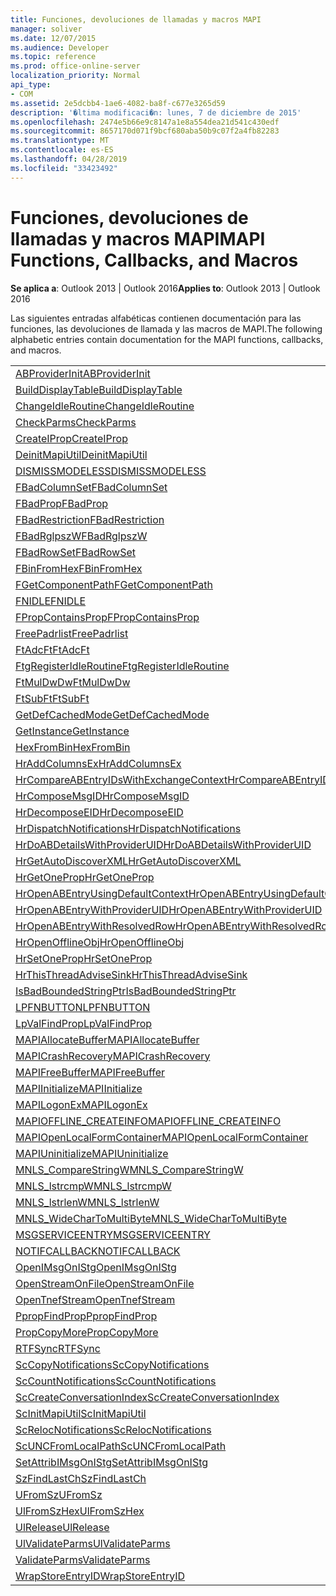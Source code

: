 ```yaml
---
title: Funciones, devoluciones de llamadas y macros MAPI
manager: soliver
ms.date: 12/07/2015
ms.audience: Developer
ms.topic: reference
ms.prod: office-online-server
localization_priority: Normal
api_type:
- COM
ms.assetid: 2e5dcbb4-1ae6-4082-ba8f-c677e3265d59
description: '�ltima modificaci�n: lunes, 7 de diciembre de 2015'
ms.openlocfilehash: 2474e5b66e9c8147a1e8a554dea21d541c430edf
ms.sourcegitcommit: 8657170d071f9bcf680aba50b9c07f2a4fb82283
ms.translationtype: MT
ms.contentlocale: es-ES
ms.lasthandoff: 04/28/2019
ms.locfileid: "33423492"
---
```

# <a name="mapi-functions-callbacks-and-macros"></a><span data-ttu-id="b353b-103">Funciones, devoluciones de llamadas y macros MAPI</span><span class="sxs-lookup"><span data-stu-id="b353b-103">MAPI Functions, Callbacks, and Macros</span></span>

 
  
<span data-ttu-id="b353b-104">**Se aplica a**: Outlook 2013 | Outlook 2016</span><span class="sxs-lookup"><span data-stu-id="b353b-104">**Applies to**: Outlook 2013 | Outlook 2016</span></span> 
  
<span data-ttu-id="b353b-105">Las siguientes entradas alfabéticas contienen documentación para las funciones, las devoluciones de llamada y las macros de MAPI.</span><span class="sxs-lookup"><span data-stu-id="b353b-105">The following alphabetic entries contain documentation for the MAPI functions, callbacks, and macros.</span></span> 
  
|||
|:-----|:-----|
|[<span data-ttu-id="b353b-106">ABProviderInit</span><span class="sxs-lookup"><span data-stu-id="b353b-106">ABProviderInit</span></span>](abproviderinit.md) <br/> |[<span data-ttu-id="b353b-107">ACCELERATEABSDI</span><span class="sxs-lookup"><span data-stu-id="b353b-107">ACCELERATEABSDI</span></span>](accelerateabsdi.md) <br/> |
|[<span data-ttu-id="b353b-108">BuildDisplayTable</span><span class="sxs-lookup"><span data-stu-id="b353b-108">BuildDisplayTable</span></span>](builddisplaytable.md) <br/> |[<span data-ttu-id="b353b-109">CALLERRELEASE</span><span class="sxs-lookup"><span data-stu-id="b353b-109">CALLERRELEASE</span></span>](callerrelease.md) <br/> |
|[<span data-ttu-id="b353b-110">ChangeIdleRoutine</span><span class="sxs-lookup"><span data-stu-id="b353b-110">ChangeIdleRoutine</span></span>](changeidleroutine.md) <br/> |[<span data-ttu-id="b353b-111">CheckParameters</span><span class="sxs-lookup"><span data-stu-id="b353b-111">CheckParameters</span></span>](checkparms.md) <br/> |
|[<span data-ttu-id="b353b-112">CheckParms</span><span class="sxs-lookup"><span data-stu-id="b353b-112">CheckParms</span></span>](checkparms.md) <br/> |[<span data-ttu-id="b353b-113">CloseIMsgSession</span><span class="sxs-lookup"><span data-stu-id="b353b-113">CloseIMsgSession</span></span>](closeimsgsession.md) <br/> |
|[<span data-ttu-id="b353b-114">CreateIProp</span><span class="sxs-lookup"><span data-stu-id="b353b-114">CreateIProp</span></span>](createiprop.md) <br/> |[<span data-ttu-id="b353b-115">CreateTable</span><span class="sxs-lookup"><span data-stu-id="b353b-115">CreateTable</span></span>](createtable.md) <br/> |
|[<span data-ttu-id="b353b-116">DeinitMapiUtil</span><span class="sxs-lookup"><span data-stu-id="b353b-116">DeinitMapiUtil</span></span>](deinitmapiutil.md) <br/> |[<span data-ttu-id="b353b-117">DeregisterIdleRoutine</span><span class="sxs-lookup"><span data-stu-id="b353b-117">DeregisterIdleRoutine</span></span>](deregisteridleroutine.md) <br/> |
|[<span data-ttu-id="b353b-118">DISMISSMODELESS</span><span class="sxs-lookup"><span data-stu-id="b353b-118">DISMISSMODELESS</span></span>](dismissmodeless.md) <br/> |[<span data-ttu-id="b353b-119">EnableIdleRoutine</span><span class="sxs-lookup"><span data-stu-id="b353b-119">EnableIdleRoutine</span></span>](enableidleroutine.md) <br/> |
|[<span data-ttu-id="b353b-120">FBadColumnSet</span><span class="sxs-lookup"><span data-stu-id="b353b-120">FBadColumnSet</span></span>](fbadcolumnset.md) <br/> |[<span data-ttu-id="b353b-121">FBadEntryList</span><span class="sxs-lookup"><span data-stu-id="b353b-121">FBadEntryList</span></span>](fbadentrylist.md) <br/> |
|[<span data-ttu-id="b353b-122">FBadProp</span><span class="sxs-lookup"><span data-stu-id="b353b-122">FBadProp</span></span>](fbadprop.md) <br/> |[<span data-ttu-id="b353b-123">FBadPropTag</span><span class="sxs-lookup"><span data-stu-id="b353b-123">FBadPropTag</span></span>](fbadproptag.md) <br/> |
|[<span data-ttu-id="b353b-124">FBadRestriction</span><span class="sxs-lookup"><span data-stu-id="b353b-124">FBadRestriction</span></span>](fbadrestriction.md) <br/> |[<span data-ttu-id="b353b-125">FBadRglpNameID</span><span class="sxs-lookup"><span data-stu-id="b353b-125">FBadRglpNameID</span></span>](fbadrglpnameid.md) <br/> |
|[<span data-ttu-id="b353b-126">FBadRglpszW</span><span class="sxs-lookup"><span data-stu-id="b353b-126">FBadRglpszW</span></span>](fbadrglpszw.md) <br/> |[<span data-ttu-id="b353b-127">FBadRow</span><span class="sxs-lookup"><span data-stu-id="b353b-127">FBadRow</span></span>](fbadrow.md) <br/> |
|[<span data-ttu-id="b353b-128">FBadRowSet</span><span class="sxs-lookup"><span data-stu-id="b353b-128">FBadRowSet</span></span>](fbadrowset.md) <br/> |[<span data-ttu-id="b353b-129">FBadSortOrderSet</span><span class="sxs-lookup"><span data-stu-id="b353b-129">FBadSortOrderSet</span></span>](fbadsortorderset.md) <br/> |
|[<span data-ttu-id="b353b-130">FBinFromHex</span><span class="sxs-lookup"><span data-stu-id="b353b-130">FBinFromHex</span></span>](fbinfromhex.md) <br/> |[<span data-ttu-id="b353b-131">FEqualNames</span><span class="sxs-lookup"><span data-stu-id="b353b-131">FEqualNames</span></span>](fequalnames.md) <br/> |
|[<span data-ttu-id="b353b-132">FGetComponentPath</span><span class="sxs-lookup"><span data-stu-id="b353b-132">FGetComponentPath</span></span>](fgetcomponentpath.md) <br/> |[<span data-ttu-id="b353b-133">FixMAPI</span><span class="sxs-lookup"><span data-stu-id="b353b-133">FixMAPI</span></span>](fixmapi.md) <br/> |
|[<span data-ttu-id="b353b-134">FNIDLE</span><span class="sxs-lookup"><span data-stu-id="b353b-134">FNIDLE</span></span>](fnidle.md) <br/> |[<span data-ttu-id="b353b-135">FPropCompareProp</span><span class="sxs-lookup"><span data-stu-id="b353b-135">FPropCompareProp</span></span>](fpropcompareprop.md) <br/> |
|[<span data-ttu-id="b353b-136">FPropContainsProp</span><span class="sxs-lookup"><span data-stu-id="b353b-136">FPropContainsProp</span></span>](fpropcontainsprop.md) <br/> |[<span data-ttu-id="b353b-137">FPropExists</span><span class="sxs-lookup"><span data-stu-id="b353b-137">FPropExists</span></span>](fpropexists.md) <br/> |
|[<span data-ttu-id="b353b-138">FreePadrlist</span><span class="sxs-lookup"><span data-stu-id="b353b-138">FreePadrlist</span></span>](freepadrlist.md) <br/> |[<span data-ttu-id="b353b-139">FreeProws</span><span class="sxs-lookup"><span data-stu-id="b353b-139">FreeProws</span></span>](freeprows.md) <br/> |
|[<span data-ttu-id="b353b-140">FtAdcFt</span><span class="sxs-lookup"><span data-stu-id="b353b-140">FtAdcFt</span></span>](ftadcft.md) <br/> |[<span data-ttu-id="b353b-141">FtAddFt</span><span class="sxs-lookup"><span data-stu-id="b353b-141">FtAddFt</span></span>](ftaddft.md) <br/> |
|[<span data-ttu-id="b353b-142">FtgRegisterIdleRoutine</span><span class="sxs-lookup"><span data-stu-id="b353b-142">FtgRegisterIdleRoutine</span></span>](ftgregisteridleroutine.md) <br/> |[<span data-ttu-id="b353b-143">FtMulDw</span><span class="sxs-lookup"><span data-stu-id="b353b-143">FtMulDw</span></span>](ftmuldw.md) <br/> |
|[<span data-ttu-id="b353b-144">FtMulDwDw</span><span class="sxs-lookup"><span data-stu-id="b353b-144">FtMulDwDw</span></span>](ftmuldwdw.md) <br/> |[<span data-ttu-id="b353b-145">FtNegFt</span><span class="sxs-lookup"><span data-stu-id="b353b-145">FtNegFt</span></span>](ftnegft.md) <br/> |
|[<span data-ttu-id="b353b-146">FtSubFt</span><span class="sxs-lookup"><span data-stu-id="b353b-146">FtSubFt</span></span>](ftsubft.md) <br/> |[<span data-ttu-id="b353b-147">GetAttribIMsgOnIStg</span><span class="sxs-lookup"><span data-stu-id="b353b-147">GetAttribIMsgOnIStg</span></span>](getattribimsgonistg.md) <br/> |
|[<span data-ttu-id="b353b-148">GetDefCachedMode</span><span class="sxs-lookup"><span data-stu-id="b353b-148">GetDefCachedMode</span></span>](getdefcachedmode.md) <br/> |[<span data-ttu-id="b353b-149">GetDefCachedModeDownloadPubFoldFavs</span><span class="sxs-lookup"><span data-stu-id="b353b-149">GetDefCachedModeDownloadPubFoldFavs</span></span>](getdefcachedmodedownloadpubfoldfavs.md) <br/> |
|[<span data-ttu-id="b353b-150">GetInstance</span><span class="sxs-lookup"><span data-stu-id="b353b-150">GetInstance</span></span>](getinstance.md) <br/> |[<span data-ttu-id="b353b-151">GetTnefStreamCodepage</span><span class="sxs-lookup"><span data-stu-id="b353b-151">GetTnefStreamCodepage</span></span>](gettnefstreamcodepage.md) <br/> |
|[<span data-ttu-id="b353b-152">HexFromBin</span><span class="sxs-lookup"><span data-stu-id="b353b-152">HexFromBin</span></span>](hexfrombin.md) <br/> |[<span data-ttu-id="b353b-153">HrAddColumns</span><span class="sxs-lookup"><span data-stu-id="b353b-153">HrAddColumns</span></span>](hraddcolumns.md) <br/> |
|[<span data-ttu-id="b353b-154">HrAddColumnsEx</span><span class="sxs-lookup"><span data-stu-id="b353b-154">HrAddColumnsEx</span></span>](hraddcolumnsex.md) <br/> |[<span data-ttu-id="b353b-155">HrAllocAdviseSink</span><span class="sxs-lookup"><span data-stu-id="b353b-155">HrAllocAdviseSink</span></span>](hrallocadvisesink.md) <br/> |
|[<span data-ttu-id="b353b-156">HrCompareABEntryIDsWithExchangeContext</span><span class="sxs-lookup"><span data-stu-id="b353b-156">HrCompareABEntryIDsWithExchangeContext</span></span>](hrcompareabentryidswithexchangecontext.md) <br/> |[<span data-ttu-id="b353b-157">HrComposeEID</span><span class="sxs-lookup"><span data-stu-id="b353b-157">HrComposeEID</span></span>](hrcomposeeid.md) <br/> |
|[<span data-ttu-id="b353b-158">HrComposeMsgID</span><span class="sxs-lookup"><span data-stu-id="b353b-158">HrComposeMsgID</span></span>](hrcomposemsgid.md) <br/> |[<span data-ttu-id="b353b-159">HrCreateOfflineObj</span><span class="sxs-lookup"><span data-stu-id="b353b-159">HrCreateOfflineObj</span></span>](hrcreateofflineobj.md) <br/> |
|[<span data-ttu-id="b353b-160">HrDecomposeEID</span><span class="sxs-lookup"><span data-stu-id="b353b-160">HrDecomposeEID</span></span>](hrdecomposeeid.md) <br/> |[<span data-ttu-id="b353b-161">HrDecomposeMsgID</span><span class="sxs-lookup"><span data-stu-id="b353b-161">HrDecomposeMsgID</span></span>](hrdecomposemsgid.md) <br/> |
|[<span data-ttu-id="b353b-162">HrDispatchNotifications</span><span class="sxs-lookup"><span data-stu-id="b353b-162">HrDispatchNotifications</span></span>](hrdispatchnotifications.md) <br/> |[<span data-ttu-id="b353b-163">HrDoABDetailsWithExchangeContext</span><span class="sxs-lookup"><span data-stu-id="b353b-163">HrDoABDetailsWithExchangeContext</span></span>](hrdoabdetailswithexchangecontext.md) <br/> |
|[<span data-ttu-id="b353b-164">HrDoABDetailsWithProviderUID</span><span class="sxs-lookup"><span data-stu-id="b353b-164">HrDoABDetailsWithProviderUID</span></span>](hrdoabdetailswithprovideruid.md) <br/> |[<span data-ttu-id="b353b-165">HrEntryIDFromSz</span><span class="sxs-lookup"><span data-stu-id="b353b-165">HrEntryIDFromSz</span></span>](hrentryidfromsz.md) <br/> |
|[<span data-ttu-id="b353b-166">HrGetAutoDiscoverXML</span><span class="sxs-lookup"><span data-stu-id="b353b-166">HrGetAutoDiscoverXML</span></span>](hrgetautodiscoverxml.md) <br/> |[<span data-ttu-id="b353b-167">HrGetGALFromEmsmdbUID</span><span class="sxs-lookup"><span data-stu-id="b353b-167">HrGetGALFromEmsmdbUID</span></span>](hrgetgalfromemsmdbuid.md) <br/> |
|[<span data-ttu-id="b353b-168">HrGetOneProp</span><span class="sxs-lookup"><span data-stu-id="b353b-168">HrGetOneProp</span></span>](hrgetoneprop.md) <br/> |[<span data-ttu-id="b353b-169">HrIStorageFromStream</span><span class="sxs-lookup"><span data-stu-id="b353b-169">HrIStorageFromStream</span></span>](hristoragefromstream.md) <br/> |
|[<span data-ttu-id="b353b-170">HrOpenABEntryUsingDefaultContext</span><span class="sxs-lookup"><span data-stu-id="b353b-170">HrOpenABEntryUsingDefaultContext</span></span>](hropenabentryusingdefaultcontext.md) <br/> |[<span data-ttu-id="b353b-171">HrOpenABEntryWithExchangeContext</span><span class="sxs-lookup"><span data-stu-id="b353b-171">HrOpenABEntryWithExchangeContext</span></span>](hropenabentrywithexchangecontext.md) <br/> |
|[<span data-ttu-id="b353b-172">HrOpenABEntryWithProviderUID</span><span class="sxs-lookup"><span data-stu-id="b353b-172">HrOpenABEntryWithProviderUID</span></span>](hropenabentrywithprovideruid.md) <br/> |[<span data-ttu-id="b353b-173">HrOpenABEntryWithProviderUIDSupport</span><span class="sxs-lookup"><span data-stu-id="b353b-173">HrOpenABEntryWithProviderUIDSupport</span></span>](hropenabentrywithprovideruidsupport.md) <br/> |
|[<span data-ttu-id="b353b-174">HrOpenABEntryWithResolvedRow</span><span class="sxs-lookup"><span data-stu-id="b353b-174">HrOpenABEntryWithResolvedRow</span></span>](hropenabentrywithresolvedrow.md) <br/> |[<span data-ttu-id="b353b-175">HrOpenABEntryWithSupport</span><span class="sxs-lookup"><span data-stu-id="b353b-175">HrOpenABEntryWithSupport</span></span>](hropenabentrywithsupport.md) <br/> |
|[<span data-ttu-id="b353b-176">HrOpenOfflineObj</span><span class="sxs-lookup"><span data-stu-id="b353b-176">HrOpenOfflineObj</span></span>](hropenofflineobj.md) <br/> |[<span data-ttu-id="b353b-177">HrQueryAllRows</span><span class="sxs-lookup"><span data-stu-id="b353b-177">HrQueryAllRows</span></span>](hrqueryallrows.md) <br/> |
|[<span data-ttu-id="b353b-178">HrSetOneProp</span><span class="sxs-lookup"><span data-stu-id="b353b-178">HrSetOneProp</span></span>](hrsetoneprop.md) <br/> |[<span data-ttu-id="b353b-179">HrSzFromEntryID</span><span class="sxs-lookup"><span data-stu-id="b353b-179">HrSzFromEntryID</span></span>](hrszfromentryid.md) <br/> |
|[<span data-ttu-id="b353b-180">HrThisThreadAdviseSink</span><span class="sxs-lookup"><span data-stu-id="b353b-180">HrThisThreadAdviseSink</span></span>](hrthisthreadadvisesink.md) <br/> |[<span data-ttu-id="b353b-181">HrValidateIPMSubtree</span><span class="sxs-lookup"><span data-stu-id="b353b-181">HrValidateIPMSubtree</span></span>](hrvalidateipmsubtree.md) <br/> |
|[<span data-ttu-id="b353b-182">IsBadBoundedStringPtr</span><span class="sxs-lookup"><span data-stu-id="b353b-182">IsBadBoundedStringPtr</span></span>](isbadboundedstringptr.md) <br/> |[<span data-ttu-id="b353b-183">LAUNCHWIZARDENTRY</span><span class="sxs-lookup"><span data-stu-id="b353b-183">LAUNCHWIZARDENTRY</span></span>](launchwizardentry.md) <br/> |
|[<span data-ttu-id="b353b-184">LPFNBUTTON</span><span class="sxs-lookup"><span data-stu-id="b353b-184">LPFNBUTTON</span></span>](lpfnbutton.md) <br/> |[<span data-ttu-id="b353b-185">LPropCompareProp</span><span class="sxs-lookup"><span data-stu-id="b353b-185">LPropCompareProp</span></span>](lpropcompareprop.md) <br/> |
|[<span data-ttu-id="b353b-186">LpValFindProp</span><span class="sxs-lookup"><span data-stu-id="b353b-186">LpValFindProp</span></span>](lpvalfindprop.md) <br/> |[<span data-ttu-id="b353b-187">MAPIAdminProfiles</span><span class="sxs-lookup"><span data-stu-id="b353b-187">MAPIAdminProfiles</span></span>](mapiadminprofiles.md) <br/> |
|[<span data-ttu-id="b353b-188">MAPIAllocateBuffer</span><span class="sxs-lookup"><span data-stu-id="b353b-188">MAPIAllocateBuffer</span></span>](mapiallocatebuffer.md) <br/> |[<span data-ttu-id="b353b-189">MAPIAllocateMore</span><span class="sxs-lookup"><span data-stu-id="b353b-189">MAPIAllocateMore</span></span>](mapiallocatemore.md) <br/> |
|[<span data-ttu-id="b353b-190">MAPICrashRecovery</span><span class="sxs-lookup"><span data-stu-id="b353b-190">MAPICrashRecovery</span></span>](mapicrashrecovery.md) <br/> |[<span data-ttu-id="b353b-191">MAPIDeInitIdle</span><span class="sxs-lookup"><span data-stu-id="b353b-191">MAPIDeInitIdle</span></span>](mapideinitidle.md) <br/> |
|[<span data-ttu-id="b353b-192">MAPIFreeBuffer</span><span class="sxs-lookup"><span data-stu-id="b353b-192">MAPIFreeBuffer</span></span>](mapifreebuffer.md) <br/> |[<span data-ttu-id="b353b-193">MAPIGetDefaultMalloc</span><span class="sxs-lookup"><span data-stu-id="b353b-193">MAPIGetDefaultMalloc</span></span>](mapigetdefaultmalloc.md) <br/> |
|[<span data-ttu-id="b353b-194">MAPIInitialize</span><span class="sxs-lookup"><span data-stu-id="b353b-194">MAPIInitialize</span></span>](mapiinitialize.md) <br/> |[<span data-ttu-id="b353b-195">MAPIInitIdle</span><span class="sxs-lookup"><span data-stu-id="b353b-195">MAPIInitIdle</span></span>](mapiinitidle.md) <br/> |
|[<span data-ttu-id="b353b-196">MAPILogonEx</span><span class="sxs-lookup"><span data-stu-id="b353b-196">MAPILogonEx</span></span>](mapilogonex.md) <br/> |[<span data-ttu-id="b353b-197">MAPIOFFLINE_AGGREGATEINFO</span><span class="sxs-lookup"><span data-stu-id="b353b-197">MAPIOFFLINE_AGGREGATEINFO</span></span>](mapioffline_aggregateinfo.md) <br/> |
|[<span data-ttu-id="b353b-198">MAPIOFFLINE_CREATEINFO</span><span class="sxs-lookup"><span data-stu-id="b353b-198">MAPIOFFLINE_CREATEINFO</span></span>](mapioffline_createinfo.md) <br/> |[<span data-ttu-id="b353b-199">MAPIOpenFormMgr</span><span class="sxs-lookup"><span data-stu-id="b353b-199">MAPIOpenFormMgr</span></span>](mapiopenformmgr.md) <br/> |
|[<span data-ttu-id="b353b-200">MAPIOpenLocalFormContainer</span><span class="sxs-lookup"><span data-stu-id="b353b-200">MAPIOpenLocalFormContainer</span></span>](mapiopenlocalformcontainer.md) <br/> |[<span data-ttu-id="b353b-201">MAPIReallocateBuffer</span><span class="sxs-lookup"><span data-stu-id="b353b-201">MAPIReallocateBuffer</span></span>](mapireallocatebuffer.md) <br/> |
|[<span data-ttu-id="b353b-202">MAPIUninitialize</span><span class="sxs-lookup"><span data-stu-id="b353b-202">MAPIUninitialize</span></span>](mapiuninitialize.md) <br/> |[<span data-ttu-id="b353b-203">MapStorageSCode</span><span class="sxs-lookup"><span data-stu-id="b353b-203">MapStorageSCode</span></span>](mapstoragescode.md) <br/> |
|[<span data-ttu-id="b353b-204">MNLS_CompareStringW</span><span class="sxs-lookup"><span data-stu-id="b353b-204">MNLS_CompareStringW</span></span>](mnls_comparestringw.md) <br/> |[<span data-ttu-id="b353b-205">MNLS_IsBadStringPtrW</span><span class="sxs-lookup"><span data-stu-id="b353b-205">MNLS_IsBadStringPtrW</span></span>](mnls_isbadstringptrw.md) <br/> |
|[<span data-ttu-id="b353b-206">MNLS_lstrcmpW</span><span class="sxs-lookup"><span data-stu-id="b353b-206">MNLS_lstrcmpW</span></span>](mnls_lstrcmpw.md) <br/> |[<span data-ttu-id="b353b-207">MNLS_lstrcpyW</span><span class="sxs-lookup"><span data-stu-id="b353b-207">MNLS_lstrcpyW</span></span>](mnls_lstrcpyw.md) <br/> |
|[<span data-ttu-id="b353b-208">MNLS_lstrlenW</span><span class="sxs-lookup"><span data-stu-id="b353b-208">MNLS_lstrlenW</span></span>](mnls_lstrlenw.md) <br/> |[<span data-ttu-id="b353b-209">MNLS_MultiByteToWideChar</span><span class="sxs-lookup"><span data-stu-id="b353b-209">MNLS_MultiByteToWideChar</span></span>](mnls_multibytetowidechar.md) <br/> |
|[<span data-ttu-id="b353b-210">MNLS_WideCharToMultiByte</span><span class="sxs-lookup"><span data-stu-id="b353b-210">MNLS_WideCharToMultiByte</span></span>](mnls_widechartomultibyte.md) <br/> |[<span data-ttu-id="b353b-211">MSGCALLRELEASE</span><span class="sxs-lookup"><span data-stu-id="b353b-211">MSGCALLRELEASE</span></span>](msgcallrelease.md) <br/> |
|[<span data-ttu-id="b353b-212">MSGSERVICEENTRY</span><span class="sxs-lookup"><span data-stu-id="b353b-212">MSGSERVICEENTRY</span></span>](msgserviceentry.md) <br/> |[<span data-ttu-id="b353b-213">MSProviderInit</span><span class="sxs-lookup"><span data-stu-id="b353b-213">MSProviderInit</span></span>](msproviderinit.md) <br/> |
|[<span data-ttu-id="b353b-214">NOTIFCALLBACK</span><span class="sxs-lookup"><span data-stu-id="b353b-214">NOTIFCALLBACK</span></span>](notifcallback.md) <br/> |[<span data-ttu-id="b353b-215">NSTServiceEntry</span><span class="sxs-lookup"><span data-stu-id="b353b-215">NSTServiceEntry</span></span>](nstserviceentry.md) <br/> |
|[<span data-ttu-id="b353b-216">OpenIMsgOnIStg</span><span class="sxs-lookup"><span data-stu-id="b353b-216">OpenIMsgOnIStg</span></span>](openimsgonistg.md) <br/> |[<span data-ttu-id="b353b-217">OpenIMsgSession</span><span class="sxs-lookup"><span data-stu-id="b353b-217">OpenIMsgSession</span></span>](openimsgsession.md) <br/> |
|[<span data-ttu-id="b353b-218">OpenStreamOnFile</span><span class="sxs-lookup"><span data-stu-id="b353b-218">OpenStreamOnFile</span></span>](openstreamonfile.md) <br/> |[<span data-ttu-id="b353b-219">OpenStreamOnFileW</span><span class="sxs-lookup"><span data-stu-id="b353b-219">OpenStreamOnFileW</span></span>](openstreamonfilew.md) <br/> |
|[<span data-ttu-id="b353b-220">OpenTnefStream</span><span class="sxs-lookup"><span data-stu-id="b353b-220">OpenTnefStream</span></span>](opentnefstream.md) <br/> |[<span data-ttu-id="b353b-221">OpenTnefStreamEx</span><span class="sxs-lookup"><span data-stu-id="b353b-221">OpenTnefStreamEx</span></span>](opentnefstreamex.md) <br/> |
|[<span data-ttu-id="b353b-222">PpropFindProp</span><span class="sxs-lookup"><span data-stu-id="b353b-222">PpropFindProp</span></span>](ppropfindprop.md) <br/> |[<span data-ttu-id="b353b-223">PreprocessMessage</span><span class="sxs-lookup"><span data-stu-id="b353b-223">PreprocessMessage</span></span>](preprocessmessage.md) <br/> |
|[<span data-ttu-id="b353b-224">PropCopyMore</span><span class="sxs-lookup"><span data-stu-id="b353b-224">PropCopyMore</span></span>](propcopymore.md) <br/> |[<span data-ttu-id="b353b-225">RemovePreprocessInfo</span><span class="sxs-lookup"><span data-stu-id="b353b-225">RemovePreprocessInfo</span></span>](removepreprocessinfo.md) <br/> |
|[<span data-ttu-id="b353b-226">RTFSync</span><span class="sxs-lookup"><span data-stu-id="b353b-226">RTFSync</span></span>](rtfsync.md) <br/> |[<span data-ttu-id="b353b-227">ScBinFromHexBounded</span><span class="sxs-lookup"><span data-stu-id="b353b-227">ScBinFromHexBounded</span></span>](scbinfromhexbounded.md) <br/> |
|[<span data-ttu-id="b353b-228">ScCopyNotifications</span><span class="sxs-lookup"><span data-stu-id="b353b-228">ScCopyNotifications</span></span>](sccopynotifications.md) <br/> |[<span data-ttu-id="b353b-229">ScCopyProps</span><span class="sxs-lookup"><span data-stu-id="b353b-229">ScCopyProps</span></span>](sccopyprops.md) <br/> |
|[<span data-ttu-id="b353b-230">ScCountNotifications</span><span class="sxs-lookup"><span data-stu-id="b353b-230">ScCountNotifications</span></span>](sccountnotifications.md) <br/> |[<span data-ttu-id="b353b-231">ScCountProps</span><span class="sxs-lookup"><span data-stu-id="b353b-231">ScCountProps</span></span>](sccountprops.md) <br/> |
|[<span data-ttu-id="b353b-232">ScCreateConversationIndex</span><span class="sxs-lookup"><span data-stu-id="b353b-232">ScCreateConversationIndex</span></span>](sccreateconversationindex.md) <br/> |[<span data-ttu-id="b353b-233">ScDupPropset</span><span class="sxs-lookup"><span data-stu-id="b353b-233">ScDupPropset</span></span>](scduppropset.md) <br/> |
|[<span data-ttu-id="b353b-234">ScInitMapiUtil</span><span class="sxs-lookup"><span data-stu-id="b353b-234">ScInitMapiUtil</span></span>](scinitmapiutil.md) <br/> |[<span data-ttu-id="b353b-235">ScLocalPathFromUNC</span><span class="sxs-lookup"><span data-stu-id="b353b-235">ScLocalPathFromUNC</span></span>](sclocalpathfromunc.md) <br/> |
|[<span data-ttu-id="b353b-236">ScRelocNotifications</span><span class="sxs-lookup"><span data-stu-id="b353b-236">ScRelocNotifications</span></span>](screlocnotifications.md) <br/> |[<span data-ttu-id="b353b-237">ScRelocProps</span><span class="sxs-lookup"><span data-stu-id="b353b-237">ScRelocProps</span></span>](screlocprops.md) <br/> |
|[<span data-ttu-id="b353b-238">ScUNCFromLocalPath</span><span class="sxs-lookup"><span data-stu-id="b353b-238">ScUNCFromLocalPath</span></span>](scuncfromlocalpath.md) <br/> |[<span data-ttu-id="b353b-239">SERVICEWIZARDDLGPROC</span><span class="sxs-lookup"><span data-stu-id="b353b-239">SERVICEWIZARDDLGPROC</span></span>](servicewizarddlgproc.md) <br/> |
|[<span data-ttu-id="b353b-240">SetAttribIMsgOnIStg</span><span class="sxs-lookup"><span data-stu-id="b353b-240">SetAttribIMsgOnIStg</span></span>](setattribimsgonistg.md) <br/> |[<span data-ttu-id="b353b-241">SzFindCh</span><span class="sxs-lookup"><span data-stu-id="b353b-241">SzFindCh</span></span>](szfindch.md) <br/> |
|[<span data-ttu-id="b353b-242">SzFindLastCh</span><span class="sxs-lookup"><span data-stu-id="b353b-242">SzFindLastCh</span></span>](szfindlastch.md) <br/> |[<span data-ttu-id="b353b-243">SzFindSz</span><span class="sxs-lookup"><span data-stu-id="b353b-243">SzFindSz</span></span>](szfindsz.md) <br/> |
|[<span data-ttu-id="b353b-244">UFromSz</span><span class="sxs-lookup"><span data-stu-id="b353b-244">UFromSz</span></span>](ufromsz.md) <br/> |[<span data-ttu-id="b353b-245">UlAddRef</span><span class="sxs-lookup"><span data-stu-id="b353b-245">UlAddRef</span></span>](uladdref.md) <br/> |
|[<span data-ttu-id="b353b-246">UlFromSzHex</span><span class="sxs-lookup"><span data-stu-id="b353b-246">UlFromSzHex</span></span>](ulfromszhex.md) <br/> |[<span data-ttu-id="b353b-247">UlPropSize</span><span class="sxs-lookup"><span data-stu-id="b353b-247">UlPropSize</span></span>](ulpropsize.md) <br/> |
|[<span data-ttu-id="b353b-248">UlRelease</span><span class="sxs-lookup"><span data-stu-id="b353b-248">UlRelease</span></span>](ulrelease.md) <br/> |[<span data-ttu-id="b353b-249">UlValidateParameters</span><span class="sxs-lookup"><span data-stu-id="b353b-249">UlValidateParameters</span></span>](ulvalidateparameters.md) <br/> |
|[<span data-ttu-id="b353b-250">UlValidateParms</span><span class="sxs-lookup"><span data-stu-id="b353b-250">UlValidateParms</span></span>](ulvalidateparms.md) <br/> |[<span data-ttu-id="b353b-251">ValidateParameters</span><span class="sxs-lookup"><span data-stu-id="b353b-251">ValidateParameters</span></span>](validateparameters.md) <br/> |
|[<span data-ttu-id="b353b-252">ValidateParms</span><span class="sxs-lookup"><span data-stu-id="b353b-252">ValidateParms</span></span>](validateparms.md) <br/> |[<span data-ttu-id="b353b-253">WIZARDENTRY</span><span class="sxs-lookup"><span data-stu-id="b353b-253">WIZARDENTRY</span></span>](wizardentry.md) <br/> |
|[<span data-ttu-id="b353b-254">WrapStoreEntryID</span><span class="sxs-lookup"><span data-stu-id="b353b-254">WrapStoreEntryID</span></span>](wrapstoreentryid.md) <br/> |[<span data-ttu-id="b353b-255">XPProviderInit</span><span class="sxs-lookup"><span data-stu-id="b353b-255">XPProviderInit</span></span>](xpproviderinit.md) <br/> |
   

